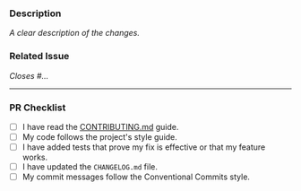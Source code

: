 ### Description

_A clear description of the changes._

### Related Issue

_Closes #..._

---

### PR Checklist

- [ ] I have read the [CONTRIBUTING.md](../CONTRIBUTING.md) guide.
- [ ] My code follows the project's style guide.
- [ ] I have added tests that prove my fix is effective or that my feature works.
- [ ] I have updated the `CHANGELOG.md` file.
- [ ] My commit messages follow the Conventional Commits style.
